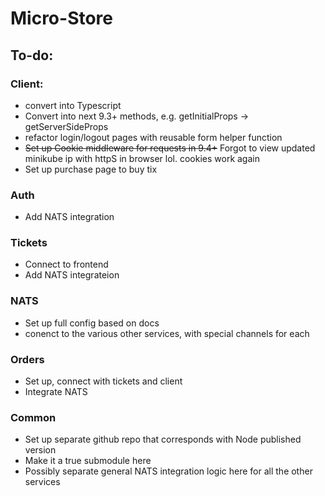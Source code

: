 # Micro-Store
## To-do:
### Client:
- convert into Typescript
- Convert into next 9.3+ methods, e.g. getInitialProps -> getServerSideProps
- refactor login/logout pages with reusable form helper function
- ~~Set up Cookie middleware for requests in 9.4+~~ Forgot to view updated minikube ip with httpS in browser lol. cookies work again
- Set up purchase page to buy tix
### Auth
- Add NATS integration
### Tickets
- Connect to frontend
- Add NATS integrateion
### NATS
- Set up full config based on docs
- conenct to the various other services, with special channels for each
### Orders
- Set up, connect with tickets and client
- Integrate NATS
### Common
- Set up separate github repo that corresponds with Node published version
- Make it a true submodule here
- Possibly separate general NATS integration logic here for all the other services
